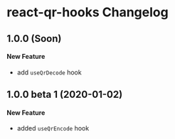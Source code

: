 # react-qr-hooks Changelog

## 1.0.0 (Soon)
#### New Feature
- add `useQrDecode` hook

## 1.0.0 beta 1 (2020-01-02)
#### New Feature
- added `useQrEncode` hook
